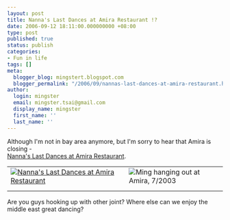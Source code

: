```yaml
---
layout: post
title: Nanna's Last Dances at Amira Restaurant !?
date: 2006-09-12 18:11:00.000000000 +08:00
type: post
published: true
status: publish
categories:
- Fun in life
tags: []
meta:
  blogger_blog: mingstert.blogspot.com
  blogger_permalink: "/2006/09/nannas-last-dances-at-amira-restaurant.html"
author:
  login: mingster
  email: mingster.tsai@gmail.com
  display_name: mingster
  first_name: ''
  last_name: ''
---
```

<p>Although I'm not in bay area anymore, but I'm sorry to hear that Amira is closing -<br /><a href="http://deserteyesbellydance.tribe.net/thread/5b471f42-ea60-4418-8519-c3898f80cbd3#cbbd2be4-2514-42e4-834d-53ac94087520" target="_blank">Nanna's Last Dances at Amira Restaurant</a>.<br />
<table>
<tbody>
<tr>
<td><a href="http://bp3.blogger.com/_i0VzdspWXjI/RwiyFTnkxKI/AAAAAAAAAKw/QdHbSxx_8TU/s1600-h/Picture+020.jpg"><img style="display:block;cursor:hand;text-align:left;margin:0 auto 10px;" alt="Nanna's Last Dances at Amira Restaurant" src="{{ site.JB.IMAGE_PATH }}/Picture+020.jpg" border="0" /></a></td>
<td><a href="http://bp3.blogger.com/_i0VzdspWXjI/RwiyxTnkxLI/AAAAAAAAAK4/8KMz-zXU9rY/s1600-h/DSCN0125.jpg"><img style="float:right;cursor:hand;margin:0 0 10px 10px;" alt="Ming hanging out at Amira, 7/2003" src="{{ site.JB.IMAGE_PATH }}/DSCN0125.jpg" border="0" /></a></td>
</tr>
</tbody>
</table>
<p>Are you guys hooking up with other joint? Where else can we enjoy the middle east great dancing?</p>
